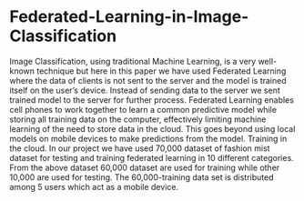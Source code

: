 # Federated-Learning-in-Image-Classification

Image Classification, using traditional Machine Learning, is a very well-known technique but here in this paper we have used Federated Learning where the data of clients is not sent to the server and the model is trained itself on the user’s device. Instead of sending data to the server we sent trained model to the server for further process. Federated Learning enables cell phones to work together to learn a common predictive model while storing all training data on the computer, effectively limiting machine learning of the need to store data in the cloud. This goes beyond using local models on mobile devices to make predictions from the model.
Training in the cloud. In our project we have used 70,000 dataset of fashion mist dataset for testing and training federated learning in 10 different categories. From the above dataset 60,000 dataset are used for training while other 10,000 are used for testing.
The 60,000-training data set is distributed among 5 users which act as a mobile device.
